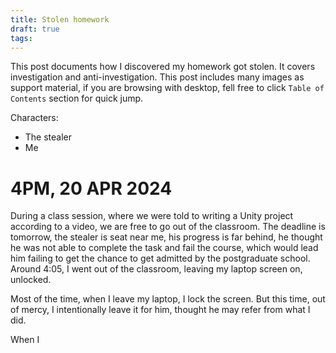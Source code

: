 ```yaml
---
title: Stolen homework
draft: true
tags:
---
```

 This post documents how I discovered my homework got stolen. It covers investigation and anti-investigation. This post includes many images as support material, if you are browsing with desktop, fell free to click `Table of Contents` section for quick jump.

Characters: 
- The stealer
- Me

# 4PM, 20 APR 2024

During a class session, where we were told to writing a Unity project according to a video, we are free to go out of the classroom. The deadline is tomorrow, the stealer is seat near me, his progress is far behind, he thought he was not able to complete the task and fail the course, which would lead him failing to get the chance to get admitted by the postgraduate school.  Around 4:05, I went out of the classroom, leaving my laptop screen on, unlocked.

Most of the time, when I leave my laptop, I lock the screen. But this time, out of mercy, I intentionally leave it for him, thought he may refer from what I did.

When I 